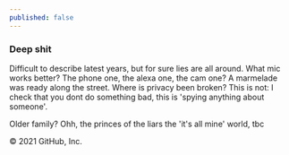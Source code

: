 ```yaml
---
published: false
---
```

### Deep shit
Difficult to describe latest years, but for sure lies are all around. What mic works better? The phone one, the alexa one, the cam one? A marmelade was ready along the street. Where is privacy been broken? This is not: I check that you dont do something bad, this is 'spying anything about someone'.

Older family? Ohh, the princes of the liars the 'it's all mine' world, tbc

© 2021 GitHub, Inc.
